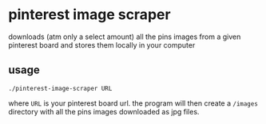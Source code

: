 # pinterest image scraper

downloads (atm only a select amount) all the pins images from a given pinterest board and stores them locally in your computer

## usage

`./pinterest-image-scraper URL`

where `URL` is your pinterest board url.
the program will then create a `/images` directory with all the pins images downloaded as jpg files.
